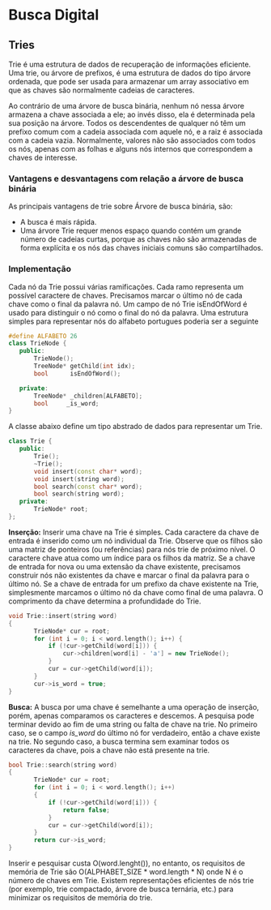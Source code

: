 # Busca Digital
## Tries

Trie é uma estrutura de dados de recuperação de informações eficiente. Uma trie, ou árvore de prefixos, é uma estrutura de dados do tipo árvore ordenada, que pode ser usada para armazenar um array associativo em que as chaves são normalmente cadeias de caracteres.

Ao contrário de uma árvore de busca binária, nenhum nó nessa árvore armazena a chave associada a ele; ao invés disso, ela é determinada pela sua posição na árvore. Todos os descendentes de qualquer nó têm um prefixo comum com a cadeia associada com aquele nó, e a raiz é associada com a cadeia vazia. Normalmente, valores não são associados com todos os nós, apenas com as folhas e alguns nós internos que correspondem a chaves de interesse.

### Vantagens e desvantagens com relação a árvore de busca binária
As principais vantagens de trie sobre Árvore de busca binária, são:

 - A busca é mais rápida.
 - Uma árvore Trie requer menos espaço quando contém um grande número de cadeias curtas, porque as chaves não são armazenadas de forma explícita e os nós das chaves iniciais comuns são compartilhados.

 ### Implementação

 Cada nó da Trie possui várias ramificações. Cada ramo representa um possível caractere de chaves. Precisamos marcar o último nó de cada chave como o final da palavra nó. Um campo de nó Trie isEndOfWord é usado para distinguir o nó como o final do nó da palavra. Uma estrutura simples para representar nós do alfabeto portugues poderia ser a seguinte

 ```C++
#define ALFABETO 26
class TrieNode {
    public:
        TrieNode();
        TreeNode* getChild(int idx);
        bool      isEndOfWord();

    private:
        TreeNode* _children[ALFABETO];
        bool     _is_word;
}
 ```

A classe abaixo define um tipo abstrado de dados para representar um Trie. 

 ```C++
class Trie {
    public:
        Trie();
        ~Trie();
        void insert(const char* word);
        void insert(string word);
        bool search(const char* word);
        bool search(string word);
    private:
        TrieNode* root;
};
```

**Inserção:**
Inserir uma chave na Trie é simples. Cada caractere da chave de entrada é inserido como um nó individual da Trie. Observe que os filhos são uma matriz de ponteiros (ou referências) para nós trie de próximo nível. O caractere chave atua como um índice para os filhos da matriz. Se a chave de entrada for nova ou uma extensão da chave existente, precisamos construir nós não existentes da chave e marcar o final da palavra para o último nó. Se a chave de entrada for um prefixo da chave existente na Trie, simplesmente marcamos o último nó da chave como  final de uma palavra. O comprimento da chave determina a profundidade do Trie.
 ```C++
void Trie::insert(string word) 
{
        TrieNode* cur = root;
        for (int i = 0; i < word.length(); i++) {
            if (!cur->getChild(word[i])) {
                cur->children[word[i] - 'a'] = new TrieNode();
            }
            cur = cur->getChild(word[i]);
        }
        cur->is_word = true;
}
```
**Busca:**
A busca por uma chave é semelhante a uma operação de inserção, porém, apenas comparamos os caracteres e descemos. A pesquisa pode terminar devido ao fim de uma string ou falta de chave na trie. No primeiro caso, se o campo *is_word* do último nó for verdadeiro, então a chave existe na trie. No segundo caso, a busca termina sem examinar todos os caracteres da chave, pois a chave não está presente na trie.

 ```C++
bool Trie::search(string word) 
{
        TrieNode* cur = root;
        for (int i = 0; i < word.length(); i++) 
        {
            if (!cur->getChild(word[i])) {
                return false;
            }
            cur = cur->getChild(word[i]);
        }
        return cur->is_word;
}
```

Inserir e pesquisar custa O(word.lenght()), no entanto, os requisitos de memória de Trie são O(ALPHABET_SIZE * word.length * N) onde N é o número de chaves em Trie. Existem representações eficientes de nós trie (por exemplo, trie compactado, árvore de busca ternária, etc.) para minimizar os requisitos de memória do trie.